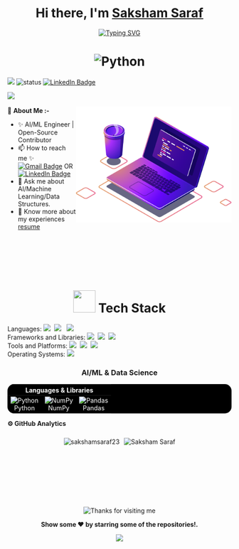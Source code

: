<h1 align="center"> Hi there, I'm <a href="https://www.linkedin.com/in/sakshamsaraf/">Saksham Saraf</a> </h1>

<div align="center">
 <a href="https://github.com/elfgk">
  <img src="https://readme-typing-svg.demolab.com?font=Fira+Code&size=28&duration=3000&pause=500&center=true&vCenter=true&width=435&lines=%F0%9F%A4%96+An+AI/ML+Engineer;Welcome+To+My+Profile+%f0%9f%91%80" alt="Typing SVG" />
 </a>
</div>

<h1 align="center" style="border: none;">
        <img src="https://techstack-generator.vercel.app/python-icon.svg" alt="Python" width="150" height="150"/><br>
</h1>
<!--- Adding Header Elements -->

![](https://komarev.com/ghpvc/?username=sakshamsaraf23)
![status](https://img.shields.io/badge/Open_To_Work-c70000) [![LinkedIn Badge](https://img.shields.io/badge/-LinkedIn-blue?style=flat&logo=LinkedIn&logoColor=white&link=https://www.linkedin.com/in/sakshamsaraf/)](https://www.linkedin.com/in/sakshamsaraf/)


<img src="https://user-images.githubusercontent.com/74038190/212284100-561aa473-3905-4a80-b561-0d28506553ee.gif" width="1200"> 

🌱 **About Me :-**<img src="https://github.com/sakshamsaraf23/sakshamsaraf23/blob/main/assets/illustration.png" min-width="300px" max-width="300px" width="350px" align="right"> 
- ✨ AI/ML Engineer | Open-Source Contributor <br>
- 📫 How to reach me ✨ [![Gmail Badge](https://img.shields.io/badge/-Mail-c14438?style=flat&logo=Gmail&logoColor=white&link=mailto:sarafsaksham243@gmail.com)](mailto:sarafsaksham243@gmail.com) OR [![LinkedIn Badge](https://img.shields.io/badge/-LinkedIn-blue?style=flat&logo=LinkedIn&logoColor=white&link=https://www.linkedin.com/in/sakshamsaraf/)](https://www.linkedin.com/in/sakshamsaraf/)
- 💬 Ask me about AI/Machine Learning/Data Structures.
- 📄 Know more about my experiences [resume](./assets/saksham_ka_resume(5).pdf) <br>
<!--- 👨🏻‍💻 All of my projects are available at [Portfolio](https://www.jaidhingra.tech/)<br> -->
<br><br><br>
<!--- Adding Tech Stack open Section -->
<br>
<h1 align="center"><img src="https://media2.giphy.com/media/QssGEmpkyEOhBCb7e1/giphy.gif?cid=ecf05e47a0n3gi1bfqntqmob8g9aid1oyj2wr3ds3mg700bl&rid=giphy.gif" width="50px" height="50px"> Tech Stack </h1>

Languages: <img src="https://img.shields.io/badge/-python-437CAC?logo=python&logoColor=white&style=flat">&nbsp;
<img src="https://img.shields.io/badge/-C++-2275B2?logo=C++&logoColor=white&style=flat"> &nbsp; 
<img src="https://img.shields.io/badge/--0E7ACE?logo=C&logoColor=white&style=flat"> &nbsp;<br>
Frameworks and Libraries: <!--- Frameworks and Libraries goes here -->
<img src="https://img.shields.io/badge/-Numpy-0E7ACE?logo=numpy&logoColor=white&style=flat">&nbsp;
<img src="https://img.shields.io/badge/-Pandas-150455?logo=pandas&logoColor=white&style=flat">&nbsp;
<img src="https://img.shields.io/badge/-Sklearn-F09437?logo=scikit-learn&logoColor=white&style=flat">&nbsp;<br>
Tools and Platforms: <img src="https://img.shields.io/badge/-Arduino-orange?logo=Arduino&logoColor=white&style=flat">&nbsp; 
<img src="https://img.shields.io/badge/-Visual%20Studio%20Code-25AEF4?logo=visualstudio&logoColor=white&style=flat">&nbsp;
<img src="https://img.shields.io/badge/-Jupyter-D7522D?logo=Jupyter&logoColor=white&style=flat">&nbsp;<br>
Operating Systems: <img src="https://img.shields.io/badge/-Windows-0F7BCF?logo=Windows&logoColor=white&style=flat">&nbsp;


<h3 align="center">AI/ML & Data Science</h3>
<div align="center">
  <table style="background-color: black; color: white; border: none; border-radius: 15px; overflow: hidden;">
  <thead>
    <tr>
      <th colspan="5" align="center" style="color: white;">Languages & Libraries</th>
    </tr>
  </thead>
  <tbody>
    <tr>
      <td align="center" style="border: none;">
        <img src="https://techstack-generator.vercel.app/python-icon.svg" alt="Python" width="50" height="50"/><br>Python
      </td>
      <td align="center" style="border: none;">
        <img src="https://cdn.worldvectorlogo.com/logos/numpy-1.svg" alt="NumPy" width="50" height="50"/><br>NumPy
      </td>
      <td align="center" style="border: none;">
        <img src="https://github.com/valohai/ml-logos/blob/master/pandas.svg" alt="Pandas" width="80" height="50"/><br>Pandas
      </td>
    </tr>
  </tbody>
 </table>
</div>

<!---
<br><br>
## GSSOC(24) Badges 🪶
<div style='display:flex; align-items:center; gap: 10px;' align='center'><a href="https://gssoc.girlscript.tech/leaderboard">
<div style="margin-left: 20px;">
  <img src="https://raw.githubusercontent.com/GSSoC24/Postman-Challenge/main/docs/assets/Postman%20White.png" width="100px" height="100px" />
  <img src="https://raw.githubusercontent.com/GSSoC24/Postman-Challenge/main/docs/assets/1.png" width="100px" height="100px" />
  <img src="https://raw.githubusercontent.com/GSSoC24/Postman-Challenge/main/docs/assets/2.png" width="100px" height="100px" />
  <img src="https://raw.githubusercontent.com/GSSoC24/Postman-Challenge/main/docs/assets/3.png" width="100px" height="100px" />
  <img src="https://raw.githubusercontent.com/GSSoC24/Postman-Challenge/main/docs/assets/4.png" width="100px" height="100px" />
  <img src="https://raw.githubusercontent.com/GSSoC24/Postman-Challenge/main/docs/assets/5.png" width="100px" height="100px" />
  <img src="https://raw.githubusercontent.com/GSSoC24/Postman-Challenge/main/docs/assets/6.png" width="105px" height="105px" />
</div>
  <br>
<div align="center">
    <img src="https://raw.githubusercontent.com/GSSoC24/Contributor/refs/heads/main/assets/Git%20Explorer.png" width="100px" height="100px" />
</div>
</div>
-->

<b>⚙️ GitHub Analytics</b></summary>
<div align="center">
  <!-- Streak Stats 
 <a href="https://git.io/streak-stats"><img src="https://streak-stats.demolab.com?user=sakshamsaraf23&theme=highcontrast&border_radius=4" alt="GitHub Streak" /></a>
 
  <!-- Language Stats and Profile Summary in one row -->
  <div style="display: inline-flex; gap: 10px; margin-top: 10px;">
    <img src="https://github-readme-stats.vercel.app/api/top-langs?username=sakshamsaraf23&show_icons=true&locale=en&layout=compact" alt="sakshamsaraf23" />
    <img height="155em" src="http://github-profile-summary-cards.vercel.app/api/cards/profile-details?username=sakshamsaraf23&theme=2077" alt="Saksham Saraf" />
  </div>
</div>

<!--- 3rd Section on Recent Projects -->
<!---
<b>📚 Recent Projects/ Activity</b></summary><br>
   
  ✨ [Vision Vault](https://github.com/jaidh01/VisionVault)<br>
  ✨ [Speech to Image generator](https://github.com/jaidh01/Speech-to-Image)<br>
  ✨ [Yoga Pose Detection - Opencv and Mediapipe](https://github.com/jaidh01/Yoga-pose-detection)<br> 
  ✨ [Chatbot using deep learning](https://github.com/jaidh01/chatbot-with-deep-learning)<br>
  -->

  <!--START_SECTION:activity
1. 🎉 Merged PR [#23](https://github.com/Aryan-Chharia/Computer-Vision-Projects/pull/23) in [Aryan-Chharia/Computer-Vision-Projects](https://github.com/Aryan-Chharia/Computer-Vision-Projects)
1. 💪 Opened PR [#23](https://github.com/Aryan-Chharia/Computer-Vision-Projects/pull/23) in [Aryan-Chharia/Computer-Vision-Projects](https://github.com/Aryan-Chharia/Computer-Vision-Projects)
2. 🎉 Merged PR [#14](https://github.com/Akasxh/Terrain-Recognition/pull/14) in [Akasxh/Terrain-Recognition](https://github.com/Akasxh/Terrain-Recognition)
3. 💪 Opened PR [#14](https://github.com/Akasxh/Terrain-Recognition/pull/14) in [Akasxh/Terrain-Recognition](https://github.com/Akasxh/Terrain-Recognition)

  <!--END_SECTION:activity-->
 

   </details> 
   
<div align="center">

<img height="120" alt="Thanks for visiting me" width="100%" src="https://raw.githubusercontent.com/BrunnerLivio/brunnerlivio/master/images/marquee.svg" />
<br />
<p align="center">
<b> Show some ❤️ by starring some of the repositories!.</p> </div>

<p align="center">
  <img src="https://capsule-render.vercel.app/api?type=waving&color=gradient&height=60&section=footer"/>
</p><!--- Footer End -->
<!--- Body End -->
